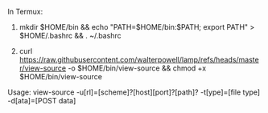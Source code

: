 In Termux:

1. mkdir $HOME/bin && echo "PATH=$HOME/bin:$PATH; export PATH" > $HOME/.bashrc && . ~/.bashrc

2. curl https://raw.githubusercontent.com/walterpowell/lamp/refs/heads/master/view-source -o $HOME/bin/view-source && chmod +x $HOME/bin/view-source

Usage: view-source -u[rl]=[scheme]?[host][port]?[path]? -t[ype]=[file type] -d[ata]=[POST data]
